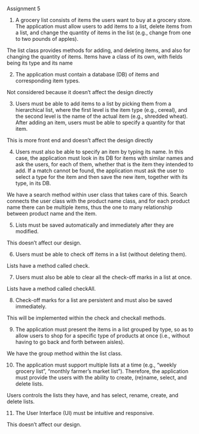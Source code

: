 Assignment 5

1. A grocery list consists of items the users want to buy at a grocery store. The application
must allow users to add items to a list, delete items from a list, and change the quantity
of items in the list (e.g., change from one to two pounds of apples).

The list class provides methods for adding, and deleting items, and also for changing the quantity of items. Items have a class of its own, with fields being its type and its name

2. The application must contain a database (DB) of items and corresponding item types.

Not considered because it doesn’t affect the design directly

3. Users must be able to add items to a list by picking them from a hierarchical list, where
the first level is the item type (e.g., cereal), and the second level is the name of the
actual item (e.g., shredded wheat). After adding an item, users must be able to specify a
quantity for that item.

This is more front end and doesn’t affect the design directly

4. Users must also be able to specify an item by typing its name. In this case, the
application must look in its DB for items with similar names and ask the users, for each
of them, whether that is the item they intended to add. If a match cannot be found, the
application must ask the user to select a type for the item and then save the new item,
together with its type, in its DB.

We have a search method within user class that takes care of this. Search connects the user class with the product name class, and for each product name there can be multiple items, thus the one to many relationship between product name and the item.

5. Lists must be saved automatically and immediately after they are modified.

This doesn’t affect our design.

6. Users must be able to check off items in a list (without deleting them).

Lists have  a method called check.

7. Users must also be able to clear all the check-off marks in a list at once.

Lists have a method called checkAll.

8. Check-off marks for a list are persistent and must also be saved immediately.

This will be implemented within the check and checkall methods.

9. The application must present the items in a list grouped by type, so as to allow users to
shop for a specific type of products at once (i.e., without having to go back and forth
between aisles).

We have the group method within the list class.

10. The application must support multiple lists at a time (e.g., “weekly grocery list”, “monthly
farmer’s market list”). Therefore, the application must provide the users with the ability to
create, (re)name, select, and delete lists.

Users controls the lists they have, and has select, rename, create, and delete lists. 

11. The User Interface (UI) must be intuitive and responsive.

This doesn’t affect our design.
